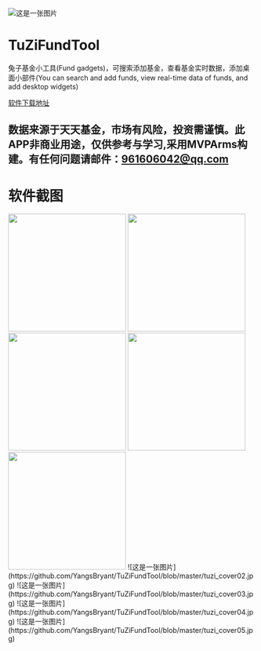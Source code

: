 ![这是一张图片](https://github.com/YangsBryant/TuZiFundTool/blob/master/tuzi_cover.png)
# TuZiFundTool
兔子基金小工具(Fund gadgets)，可搜索添加基金，查看基金实时数据，添加桌面小部件(You can search and add funds, view real-time data of funds, and add desktop widgets)

[软件下载地址](https://raw.githubusercontent.com/YangsBryant/TuZiFundTool/master/%E5%85%94%E5%AD%90%E5%9F%BA%E9%87%91%E5%B7%A5%E5%85%B7.apk)

## 数据来源于天天基金，市场有风险，投资需谨慎。此APP非商业用途，仅供参考与学习,采用MVPArms构建。有任何问题请邮件：961606042@qq.com

# 软件截图

<img src="https://github.com/YangsBryant/TuZiFundTool/blob/master/tuzi_cover02.jpg" width="240" hegiht="320"/>
<img src="https://github.com/YangsBryant/TuZiFundTool/blob/master/tuzi_cover03.jpg" width="240" hegiht="320"/>
<img src="https://github.com/YangsBryant/TuZiFundTool/blob/master/tuzi_cover04.jpg" width="240" hegiht="320"/>
<img src="https://github.com/YangsBryant/TuZiFundTool/blob/master/tuzi_cover05.jpg" width="240" hegiht="320"/>
<img src="https://github.com/YangsBryant/TuZiFundTool/blob/master/tuzi_cover06.jpg" width="240" hegiht="320"/>
![这是一张图片](https://github.com/YangsBryant/TuZiFundTool/blob/master/tuzi_cover02.jpg)
![这是一张图片](https://github.com/YangsBryant/TuZiFundTool/blob/master/tuzi_cover03.jpg)
![这是一张图片](https://github.com/YangsBryant/TuZiFundTool/blob/master/tuzi_cover04.jpg)
![这是一张图片](https://github.com/YangsBryant/TuZiFundTool/blob/master/tuzi_cover05.jpg)

